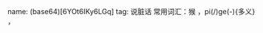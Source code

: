 name: (base64)[6YOt6IKy6LGq]
tag: <!--打jiao--> <!--优秀团员--> <!--tiangou--> 说脏话
常用词汇：猴 ，pi(/)ge(-){多义} ，<!--打jiao-->
<!--gnehsin,碧蓝航线，方舟玩家-->